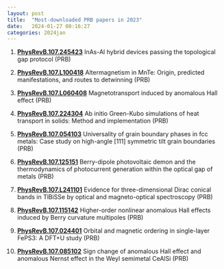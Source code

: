 ```yaml
---
layout: post
title:  "Most-downloaded PRB papers in 2023"
date:   2024-01-27 00:16:27
categories: 2024jan
---
```


1. **[PhysRevB.107.245423](https://link.aps.org/doi/10.1103/PhysRevB.107.245423)** InAs-Al hybrid devices passing the topological gap protocol (PRB)

1. **[PhysRevB.107.L100418](https://link.aps.org/doi/10.1103/PhysRevB.107.L100418)** Altermagnetism in MnTe: Origin, predicted manifestations, and routes to detwinning (PRB)

1. **[PhysRevB.107.L060408](https://link.aps.org/doi/10.1103/PhysRevB.107.L060408)** Magnetotransport induced by anomalous Hall effect (PRB)

1. **[PhysRevB.107.224304](https://link.aps.org/doi/10.1103/PhysRevB.107.224304)** Ab initio Green-Kubo simulations of heat transport in solids: Method and implementation (PRB)

1. **[PhysRevB.107.054103](https://link.aps.org/doi/10.1103/PhysRevB.107.054103)** Universality of grain boundary phases in fcc metals: Case study on high-angle [111] symmetric tilt grain boundaries (PRB)

1. **[PhysRevB.107.125151](https://link.aps.org/doi/10.1103/PhysRevB.107.125151)** Berry-dipole photovoltaic demon and the thermodynamics of photocurrent generation within the optical gap of metals (PRB)

1. **[PhysRevB.107.L241101](https://link.aps.org/doi/10.1103/PhysRevB.107.L241101)** Evidence for three-dimensional Dirac conical bands in TlBiSSe by optical and magneto-optical spectroscopy (PRB)

1. **[PhysRevB.107.115142](https://link.aps.org/doi/10.1103/PhysRevB.107.115142)** Higher-order nonlinear anomalous Hall effects induced by Berry curvature multipoles (PRB)

1. **[PhysRevB.107.024401](https://link.aps.org/doi/10.1103/PhysRevB.107.024401)** Orbital and magnetic ordering in single-layer FePS3: A DFT+U study (PRB)

1. **[PhysRevB.107.085102](https://link.aps.org/doi/10.1103/PhysRevB.107.085102)** Sign change of anomalous Hall effect and anomalous Nernst effect in the Weyl semimetal CeAlSi (PRB)
